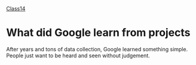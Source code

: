 [Class14](https://cassandraortiz.github.io/reading-notes/Class12/class12)

# What did Google learn from projects

After years and tons of data collection, Google learned something simple.  People just want to be heard and seen without judgement. 

